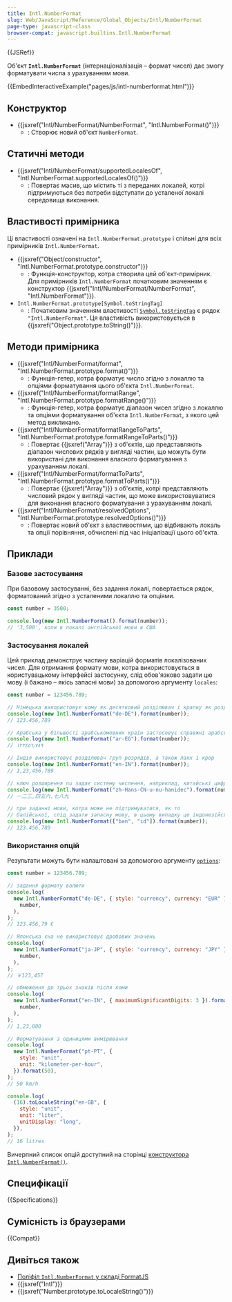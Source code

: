 ```yaml
---
title: Intl.NumberFormat
slug: Web/JavaScript/Reference/Global_Objects/Intl/NumberFormat
page-type: javascript-class
browser-compat: javascript.builtins.Intl.NumberFormat
---
```


{{JSRef}}

Об'єкт **`Intl.NumberFormat`** (інтернаціоналізація – формат чисел) дає змогу форматувати числа з урахуванням мови.

{{EmbedInteractiveExample("pages/js/intl-numberformat.html")}}

## Конструктор

- {{jsxref("Intl/NumberFormat/NumberFormat", "Intl.NumberFormat()")}}
  - : Створює новий об'єкт `NumberFormat`.

## Статичні методи

- {{jsxref("Intl/NumberFormat/supportedLocalesOf", "Intl.NumberFormat.supportedLocalesOf()")}}
  - : Повертає масив, що містить ті з переданих локалей, котрі підтримуються без потреби відступати до усталеної локалі середовища виконання.

## Властивості примірника

Ці властивості означені на `Intl.NumberFormat.prototype` і спільні для всіх примірників `Intl.NumberFormat`.

- {{jsxref("Object/constructor", "Intl.NumberFormat.prototype.constructor")}}
  - : Функція-конструктор, котра створила цей об'єкт-примірник. Для примірників `Intl.NumberFormat` початковим значенням є конструктор {{jsxref("Intl/NumberFormat/NumberFormat", "Intl.NumberFormat")}}.
- `Intl.NumberFormat.prototype[Symbol.toStringTag]`
  - : Початковим значенням властивості [`Symbol.toStringTag`](/uk/docs/Web/JavaScript/Reference/Global_Objects/Symbol/toStringTag) є рядок `"Intl.NumberFormat"`. Ця властивість використовується в {{jsxref("Object.prototype.toString()")}}.

## Методи примірника

- {{jsxref("Intl/NumberFormat/format", "Intl.NumberFormat.prototype.format()")}}
  - : Функція-гетер, котра форматує число згідно з локаллю та опціями форматування цього об'єкта `Intl.NumberFormat`.
- {{jsxref("Intl/NumberFormat/formatRange", "Intl.NumberFormat.prototype.formatRange()")}}
  - : Функція-гетер, котра форматує діапазон чисел згідно з локаллю та опціями форматування об'єкта `Intl.NumberFormat`, з якого цей метод викликано.
- {{jsxref("Intl/NumberFormat/formatRangeToParts", "Intl.NumberFormat.prototype.formatRangeToParts()")}}
  - : Повертає {{jsxref("Array")}} з об'єктів, що представляють діапазон числових рядків у вигляді частин, що можуть бути використані для виконання власного форматування з урахуванням локалі.
- {{jsxref("Intl/NumberFormat/formatToParts", "Intl.NumberFormat.prototype.formatToParts()")}}
  - : Повертає {{jsxref("Array")}} з об'єктів, котрі представляють числовий рядок у вигляді частин, що може використовуватися для виконання власного форматування з урахуванням локалі.
- {{jsxref("Intl/NumberFormat/resolvedOptions", "Intl.NumberFormat.prototype.resolvedOptions()")}}
  - : Повертає новий об'єкт з властивостями, що відбивають локаль та опції порівняння, обчислені під час ініціалізації цього об'єкта.

## Приклади

### Базове застосування

При базовому застосуванні, без задання локалі, повертається рядок, форматований згідно з усталеними локаллю та опціями.

```js
const number = 3500;

console.log(new Intl.NumberFormat().format(number));
// '3,500', коли в локалі англійської мови в США
```

### Застосування локалей

Цей приклад демонструє частину варіацій форматів локалізованих чисел. Для отримання формату мови, котра використовується в користувацькому інтерфейсі застосунку, слід обов'язково задати цю мову (і бажано – якісь запасні мови) за допомогою аргументу `locales`:

```js
const number = 123456.789;

// Німецька використовує кому як десятковий розділювач і крапку як розділювач груп розрядів
console.log(new Intl.NumberFormat("de-DE").format(number));
// 123.456,789

// Арабська у більшості арабськомовних країн застосовує справжні арабські цифри
console.log(new Intl.NumberFormat("ar-EG").format(number));
// ١٢٣٤٥٦٫٧٨٩

// Індія використовує розділювач груп розрядів, а також лакх і крор
console.log(new Intl.NumberFormat("en-IN").format(number));
// 1,23,456.789

// ключ розширення nu задає систему числення, наприклад, китайські цифри
console.log(new Intl.NumberFormat("zh-Hans-CN-u-nu-hanidec").format(number));
// 一二三,四五六.七八九

// при заданні мови, котра може не підтримуватися, як то
// балійської, слід задати запасну мову, в цьому випадку це індонезійська
console.log(new Intl.NumberFormat(["ban", "id"]).format(number));
// 123.456,789
```

### Використання опцій

Результати можуть бути налаштовані за допомогою аргументу [`options`](/uk/docs/Web/JavaScript/Reference/Global_Objects/Intl/NumberFormat/NumberFormat#options):

```js
const number = 123456.789;

// задання формату валюти
console.log(
  new Intl.NumberFormat("de-DE", { style: "currency", currency: "EUR" }).format(
    number,
  ),
);
// 123.456,79 €

// Японська єна не використовує дробових значень
console.log(
  new Intl.NumberFormat("ja-JP", { style: "currency", currency: "JPY" }).format(
    number,
  ),
);
// ￥123,457

// обмеження до трьох знаків після коми
console.log(
  new Intl.NumberFormat("en-IN", { maximumSignificantDigits: 3 }).format(
    number,
  ),
);
// 1,23,000

// Форматування з одиницями вимірювання
console.log(
  new Intl.NumberFormat("pt-PT", {
    style: "unit",
    unit: "kilometer-per-hour",
  }).format(50),
);
// 50 km/h

console.log(
  (16).toLocaleString("en-GB", {
    style: "unit",
    unit: "liter",
    unitDisplay: "long",
  }),
);
// 16 litres
```

Вичерпний список опцій доступний на сторінці [конструктора `Intl.NumberFormat()`](/uk/docs/Web/JavaScript/Reference/Global_Objects/Intl/NumberFormat/NumberFormat#options).

## Специфікації

{{Specifications}}

## Сумісність із браузерами

{{Compat}}

## Дивіться також

- [Поліфіл `Intl.NumberFormat` у складі FormatJS](https://formatjs.github.io/docs/polyfills/intl-numberformat/)
- {{jsxref("Intl")}}
- {{jsxref("Number.prototype.toLocaleString()")}}
